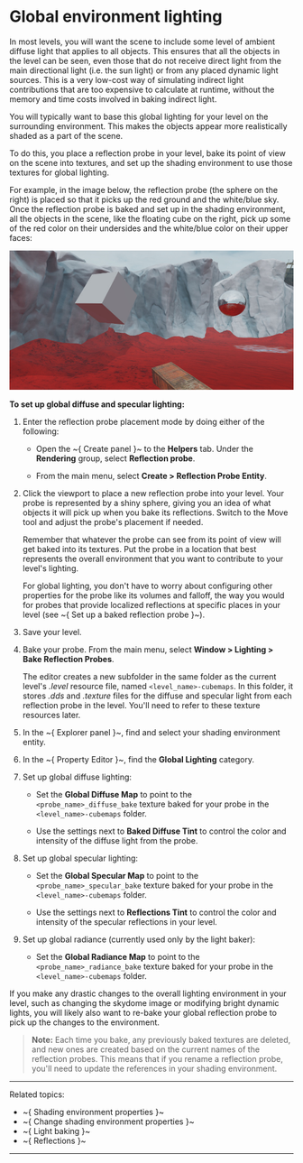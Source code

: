 # Global environment lighting

In most levels, you will want the scene to include some level of ambient diffuse light that applies to all objects. This ensures that all the objects in the level can be seen, even those that do not receive direct light from the main directional light (i.e. the sun light) or from any placed dynamic light sources. This is a very low-cost way of simulating indirect light contributions that are too expensive to calculate at runtime, without the memory and time costs involved in baking indirect light.

You will typically want to base this global lighting for your level on the surrounding environment. This makes the objects appear more realistically shaded as a part of the scene.

To do this, you place a reflection probe in your level, bake its point of view on the scene into textures, and set up the shading environment to use those textures for global lighting.

For example, in the image below, the reflection probe (the sphere on the right) is placed so that it picks up the red ground and the white/blue sky. Once the reflection probe is baked and set up in the shading environment, all the objects in the scene, like the floating cube on the right, pick up some of the red color on their undersides and the white/blue color on their upper faces:

![Global diffuse lighting](../../images/global_lighting.jpg)

**To set up global diffuse and specular lighting:**

1.	Enter the reflection probe placement mode by doing either of the following:

	-	Open the ~{ Create panel }~ to the **Helpers** tab. Under the **Rendering** group, select **Reflection probe**.

	-	From the main menu, select **Create > Reflection Probe Entity**.

1.	Click the viewport to place a new reflection probe into your level. Your probe is represented by a shiny sphere, giving you an idea of what objects it will pick up when you bake its reflections. Switch to the Move tool and adjust the probe's placement if needed.

	Remember that whatever the probe can see from its point of view will get baked into its textures. Put the probe in a location that best represents the overall environment that you want to contribute to your level's lighting.

	For global lighting, you don't have to worry about configuring other properties for the probe like its volumes and falloff, the way you would for probes that provide localized reflections at specific places in your level (see ~{ Set up a baked reflection probe }~).

1.	Save your level.

1.	Bake your probe. From the main menu, select **Window > Lighting > Bake Reflection Probes**.

	The editor creates a new subfolder in the same folder as the current level's *.level* resource file, named `<level_name>-cubemaps`. In this folder, it stores *.dds* and *.texture* files for the diffuse and specular light from each reflection probe in the level. You'll need to refer to these texture resources later.

1.	In the ~{ Explorer panel }~, find and select your shading environment entity.

1.	In the ~{ Property Editor }~, find the **Global Lighting** category.

1.	Set up global diffuse lighting:

	-	Set the **Global Diffuse Map** to point to the `<probe_name>_diffuse_bake` texture baked for your probe in the `<level_name>-cubemaps` folder.

	-	Use the settings next to **Baked Diffuse Tint** to control the color and intensity of the diffuse light from the probe.

1.	Set up global specular lighting:

	-	Set the **Global Specular Map** to point to the `<probe_name>_specular_bake` texture baked for your probe in the `<level_name>-cubemaps` folder.

	-	Use the settings next to **Reflections Tint** to control the color and intensity of the specular reflections in your level.

1.	Set up global radiance (currently used only by the light baker):

	-	Set the **Global Radiance Map** to point to the `<probe_name>_radiance_bake` texture baked for your probe in the `<level_name>-cubemaps` folder.

If you make any drastic changes to the overall lighting environment in your level, such as changing the skydome image or modifying bright dynamic lights, you will likely also want to re-bake your global reflection probe to pick up the changes to the environment.

> **Note:** Each time you bake, any previously baked textures are deleted, and new ones are created based on the current names of the reflection probes. This means that if you rename a reflection probe, you'll need to update the references in your shading environment.

---
Related topics:
-	~{ Shading environment properties }~
-	~{ Change shading environment properties }~
-	~{ Light baking }~
-	~{ Reflections }~

---
